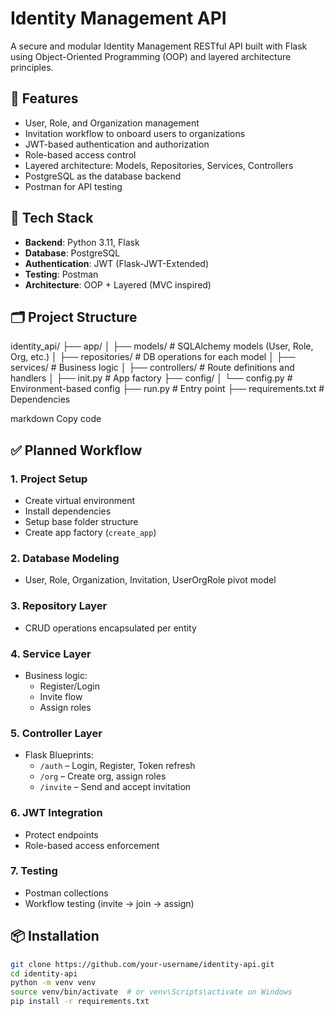 # Identity Management API

A secure and modular Identity Management RESTful API built with Flask using Object-Oriented Programming (OOP) and layered architecture principles.

## 🚀 Features

- User, Role, and Organization management
- Invitation workflow to onboard users to organizations
- JWT-based authentication and authorization
- Role-based access control
- Layered architecture: Models, Repositories, Services, Controllers
- PostgreSQL as the database backend
- Postman for API testing

## 🧱 Tech Stack

- **Backend**: Python 3.11, Flask
- **Database**: PostgreSQL
- **Authentication**: JWT (Flask-JWT-Extended)
- **Testing**: Postman
- **Architecture**: OOP + Layered (MVC inspired)

## 🗂️ Project Structure

identity_api/
├── app/
│ ├── models/ # SQLAlchemy models (User, Role, Org, etc.)
│ ├── repositories/ # DB operations for each model
│ ├── services/ # Business logic
│ ├── controllers/ # Route definitions and handlers
│ ├── init.py # App factory
├── config/
│ └── config.py # Environment-based config
├── run.py # Entry point
├── requirements.txt # Dependencies

markdown
Copy code

## ✅ Planned Workflow

### 1. Project Setup
- Create virtual environment
- Install dependencies
- Setup base folder structure
- Create app factory (`create_app`)

### 2. Database Modeling
- User, Role, Organization, Invitation, UserOrgRole pivot model

### 3. Repository Layer
- CRUD operations encapsulated per entity

### 4. Service Layer
- Business logic:
  - Register/Login
  - Invite flow
  - Assign roles

### 5. Controller Layer
- Flask Blueprints:
  - `/auth` – Login, Register, Token refresh
  - `/org` – Create org, assign roles
  - `/invite` – Send and accept invitation

### 6. JWT Integration
- Protect endpoints
- Role-based access enforcement

### 7. Testing
- Postman collections
- Workflow testing (invite → join → assign)

## 📦 Installation

```bash
git clone https://github.com/your-username/identity-api.git
cd identity-api
python -m venv venv
source venv/bin/activate  # or venv\Scripts\activate on Windows
pip install -r requirements.txt
